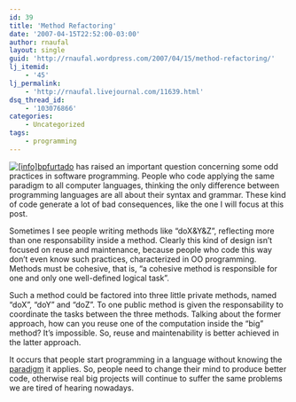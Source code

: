 ```yaml
---
id: 39
title: 'Method Refactoring'
date: '2007-04-15T22:52:00-03:00'
author: rnaufal
layout: single
guid: 'http://rnaufal.wordpress.com/2007/04/15/method-refactoring/'
lj_itemid:
    - '45'
lj_permalink:
    - 'http://rnaufal.livejournal.com/11639.html'
dsq_thread_id:
    - '103076866'
categories:
    - Uncategorized
tags:
    - programming
---
```


[![[info]](http://stat.livejournal.com/img/userinfo.gif)](http://bpfurtado.livejournal.com/profile)[bpfurtado](http://bpfurtado.livejournal.com/39630.html) has raised an important question concerning some odd practices in software programming. People who code applying the same paradigm to all computer languages, thinking the only difference between programming languages are all about their syntax and grammar. These kind of code generate a lot of bad consequences, like the one I will focus at this post.

Sometimes I see people writing methods like “doX&amp;Y&amp;Z”, reflecting more than one responsability inside a method. Clearly this kind of design isn’t focused on reuse and maintenance, because people who code this way don’t even know such practices, characterized in OO programming. Methods must be cohesive, that is, “a cohesive method is responsible for one and only one well-defined logical task”.

Such a method could be factored into three little private methods, named “doX”, “doY” and “doZ”. To one public method is given the responsability to coordinate the tasks between the three methods. Talking about the former approach, how can you reuse one of the computation inside the “big” method? It’s impossible. So, reuse and maintenability is better achieved in the latter approach.

It occurs that people start programming in a language without knowing the [paradigm](http://en.wikipedia.org/wiki/Paradigm) it applies. So, people need to change their mind to produce better code, otherwise real big projects will continue to suffer the same problems we are tired of hearing nowadays.
